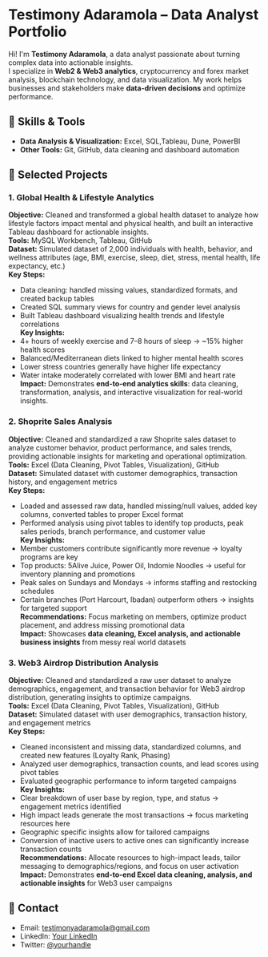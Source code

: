 # Testimony Adaramola – Data Analyst Portfolio

Hi! I'm **Testimony Adaramola**, a data analyst passionate about turning complex data into actionable insights.  
I specialize in **Web2 & Web3 analytics**, cryptocurrency and forex market analysis, blockchain technology, and data visualization. My work helps businesses and stakeholders make **data-driven decisions** and optimize performance.

## 🔹 Skills & Tools

- **Data Analysis & Visualization:** Excel, SQL,Tableau, Dune, PowerBI
- **Other Tools:** Git, GitHub, data cleaning and dashboard automation  

## 🔹 Selected Projects

### 1. Global Health & Lifestyle Analytics
**Objective:** Cleaned and transformed a global health dataset to analyze how lifestyle factors impact mental and physical health, and built an interactive Tableau dashboard for actionable insights.  
**Tools:** MySQL Workbench, Tableau, GitHub  
**Dataset:** Simulated dataset of 2,000 individuals with health, behavior, and wellness attributes (age, BMI, exercise, sleep, diet, stress, mental health, life expectancy, etc.)  
**Key Steps:**  
- Data cleaning: handled missing values, standardized formats, and created backup tables  
- Created SQL summary views for country and gender level analysis  
- Built Tableau dashboard visualizing health trends and lifestyle correlations  
**Key Insights:**  
- 4+ hours of weekly exercise and 7–8 hours of sleep → ~15% higher health scores  
- Balanced/Mediterranean diets linked to higher mental health scores  
- Lower stress countries generally have higher life expectancy  
- Water intake moderately correlated with lower BMI and heart rate  
**Impact:** Demonstrates **end-to-end analytics skills**: data cleaning, transformation, analysis, and interactive visualization for real-world insights.  

### 2. Shoprite Sales Analysis
**Objective:** Cleaned and standardized a raw Shoprite sales dataset to analyze customer behavior, product performance, and sales trends, providing actionable insights for marketing and operational optimization.  
**Tools:** Excel (Data Cleaning, Pivot Tables, Visualization), GitHub  
**Dataset:** Simulated dataset with customer demographics, transaction history, and engagement metrics  
**Key Steps:**  
- Loaded and assessed raw data, handled missing/null values, added key columns, converted tables to proper Excel format  
- Performed analysis using pivot tables to identify top products, peak sales periods, branch performance, and customer value  
**Key Insights:**  
- Member customers contribute significantly more revenue → loyalty programs are key  
- Top products: 5Alive Juice, Power Oil, Indomie Noodles → useful for inventory planning and promotions  
- Peak sales on Sundays and Mondays → informs staffing and restocking schedules  
- Certain branches (Port Harcourt, Ibadan) outperform others → insights for targeted support  
**Recommendations:** Focus marketing on members, optimize product placement, and address missing promotional data  
**Impact:** Showcases **data cleaning, Excel analysis, and actionable business insights** from messy real world datasets  

### 3. Web3 Airdrop Distribution Analysis
**Objective:** Cleaned and standardized a raw user dataset to analyze demographics, engagement, and transaction behavior for Web3 airdrop distribution, generating insights to optimize campaigns.  
**Tools:** Excel (Data Cleaning, Pivot Tables, Visualization), GitHub  
**Dataset:** Simulated dataset with user demographics, transaction history, and engagement metrics  
**Key Steps:**  
- Cleaned inconsistent and missing data, standardized columns, and created new features (Loyalty Rank, Phasing)  
- Analyzed user demographics, transaction counts, and lead scores using pivot tables  
- Evaluated geographic performance to inform targeted campaigns  
**Key Insights:**  
- Clear breakdown of user base by region, type, and status → engagement metrics identified  
- High impact leads generate the most transactions → focus marketing resources here  
- Geographic specific insights allow for tailored campaigns  
- Conversion of inactive users to active ones can significantly increase transaction counts  
**Recommendations:** Allocate resources to high-impact leads, tailor messaging to demographics/regions, and focus on user activation  
**Impact:** Demonstrates **end-to-end Excel data cleaning, analysis, and actionable insights** for Web3 user campaigns  

## 🔹 Contact

- Email: testimonyadaramola@gmail.com
- LinkedIn: [Your LinkedIn](https://linkedin.com/in/yourprofile)  
- Twitter: [@yourhandle](https://twitter.com/yourhandle)
